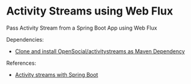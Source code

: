 #  Activity Streams using Web Flux

Pass Activity Stream from a Spring Boot App using Web Flux

Dependencies:

- [Clone and install OpenSocial/activitystreams as Maven Dependency](https://github.com/OpenSocial/activitystreams)

References:
- [Activity streams with Spring Boot](https://github.com/Bsd15/POC-Activity-Streams)